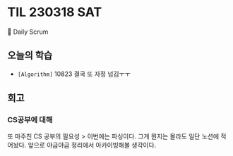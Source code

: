 # TIL 230318 SAT

🧸 Daily Scrum

## 오늘의 학습

- `[Algorithm]` 10823 결국 또 자정 넘김ㅜㅜ

## 회고

### CS공부에 대해

또 마주친 CS 공부의 필요성 > 이번에는 파싱이다. 그게 뭔지는 몰라도 일단 노션에 적어놨다. 앞으로 야금야금 정리에서 아카이빙해볼 생각이다.
